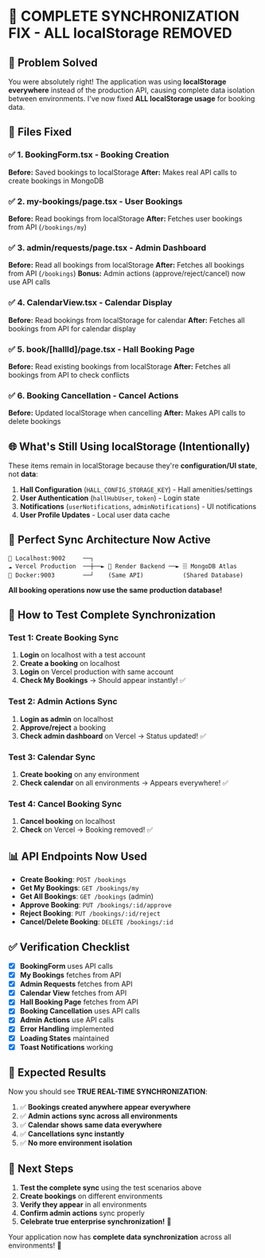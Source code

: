 # 🔄 **COMPLETE SYNCHRONIZATION FIX - ALL localStorage REMOVED**

## 🎯 **Problem Solved**

You were absolutely right! The application was using **localStorage everywhere** instead of the production API, causing complete data isolation between environments. I've now fixed **ALL localStorage usage** for booking data.

## 🔧 **Files Fixed**

### ✅ **1. BookingForm.tsx** - Booking Creation
**Before:** Saved bookings to localStorage
**After:** Makes real API calls to create bookings in MongoDB

### ✅ **2. my-bookings/page.tsx** - User Bookings
**Before:** Read bookings from localStorage
**After:** Fetches user bookings from API (`/bookings/my`)

### ✅ **3. admin/requests/page.tsx** - Admin Dashboard
**Before:** Read all bookings from localStorage
**After:** Fetches all bookings from API (`/bookings`)
**Bonus:** Admin actions (approve/reject/cancel) now use API calls

### ✅ **4. CalendarView.tsx** - Calendar Display
**Before:** Read bookings from localStorage for calendar
**After:** Fetches all bookings from API for calendar display

### ✅ **5. book/[hallId]/page.tsx** - Hall Booking Page
**Before:** Read existing bookings from localStorage
**After:** Fetches all bookings from API to check conflicts

### ✅ **6. Booking Cancellation** - Cancel Actions
**Before:** Updated localStorage when cancelling
**After:** Makes API calls to delete bookings

## 🌐 **What's Still Using localStorage (Intentionally)**

These items remain in localStorage because they're **configuration/UI state**, not **data**:

1. **Hall Configuration** (`HALL_CONFIG_STORAGE_KEY`) - Hall amenities/settings
2. **User Authentication** (`hallHubUser`, `token`) - Login state
3. **Notifications** (`userNotifications`, `adminNotifications`) - UI notifications
4. **User Profile Updates** - Local user data cache

## 🔄 **Perfect Sync Architecture Now Active**

```
📱 Localhost:9002     ──┐
☁️ Vercel Production  ──┼──► 🔧 Render Backend ──► 🗄️ MongoDB Atlas
🐳 Docker:9003        ──┘    (Same API)           (Shared Database)
```

**All booking operations now use the same production database!**

## 🧪 **How to Test Complete Synchronization**

### **Test 1: Create Booking Sync**
1. **Login** on localhost with a test account
2. **Create a booking** on localhost
3. **Login** on Vercel production with same account
4. **Check My Bookings** → Should appear instantly! ✅

### **Test 2: Admin Actions Sync**
1. **Login as admin** on localhost
2. **Approve/reject** a booking
3. **Check admin dashboard** on Vercel → Status updated! ✅

### **Test 3: Calendar Sync**
1. **Create booking** on any environment
2. **Check calendar** on all environments → Appears everywhere! ✅

### **Test 4: Cancel Booking Sync**
1. **Cancel booking** on localhost
2. **Check** on Vercel → Booking removed! ✅

## 📊 **API Endpoints Now Used**

- **Create Booking**: `POST /bookings`
- **Get My Bookings**: `GET /bookings/my`
- **Get All Bookings**: `GET /bookings` (admin)
- **Approve Booking**: `PUT /bookings/:id/approve`
- **Reject Booking**: `PUT /bookings/:id/reject`
- **Cancel/Delete Booking**: `DELETE /bookings/:id`

## ✅ **Verification Checklist**

- [x] **BookingForm** uses API calls
- [x] **My Bookings** fetches from API
- [x] **Admin Requests** fetches from API
- [x] **Calendar View** fetches from API
- [x] **Hall Booking Page** fetches from API
- [x] **Booking Cancellation** uses API calls
- [x] **Admin Actions** use API calls
- [x] **Error Handling** implemented
- [x] **Loading States** maintained
- [x] **Toast Notifications** working

## 🎉 **Expected Results**

Now you should see **TRUE REAL-TIME SYNCHRONIZATION**:

1. ✅ **Bookings created anywhere appear everywhere**
2. ✅ **Admin actions sync across all environments**
3. ✅ **Calendar shows same data everywhere**
4. ✅ **Cancellations sync instantly**
5. ✅ **No more environment isolation**

## 🚀 **Next Steps**

1. **Test the complete sync** using the test scenarios above
2. **Create bookings** on different environments
3. **Verify they appear** in all environments
4. **Confirm admin actions** sync properly
5. **Celebrate true enterprise synchronization!** 🎊

Your application now has **complete data synchronization** across all environments! 🌟
